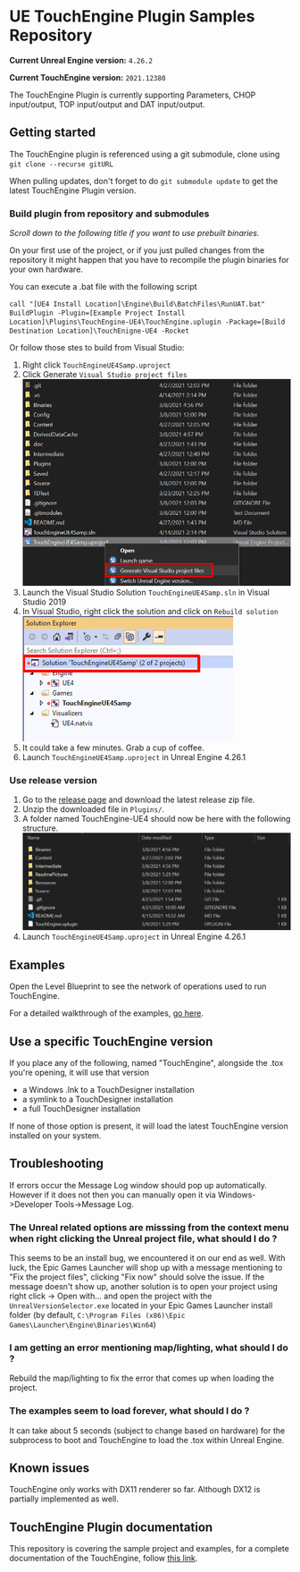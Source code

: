 # UE TouchEngine Plugin Samples Repository

**Current Unreal Engine version:** `4.26.2`

**Current TouchEngine version:** `2021.12380`

The TouchEngine Plugin is currently supporting Parameters, CHOP input/output, TOP input/output and DAT input/output.

## Getting started

The TouchEngine plugin is referenced using a git submodule, clone using `git clone --recurse gitURL`

When pulling updates, don't forget to do `git submodule update` to get the latest TouchEngine Plugin version.

### Build plugin from repository and submodules

*Scroll down to the following title if you want to use prebuilt binaries.*

On your first use of the project, or if you just pulled changes from the repository it might happen that you have to recompile the plugin binaries for your own hardware. 

You can execute a .bat file with the following script
```
call "[UE4 Install Location]\Engine\Build\BatchFiles\RunUAT.bat" BuildPlugin -Plugin=[Example Project Install Location]\Plugins\TouchEngine-UE4\TouchEngine.uplugin -Package=[Build Destination Location]\TouchEnigne-UE4 -Rocket
```

Or follow those stes to build from Visual Studio:

1. Right click `TouchEngineUE4Samp.uproject`
2. Click Generate `Visual Studio project files` ![Generate VS project files](ReadmePictures/ueSamples01.png?raw=true "Generate VS project files")
3. Launch the Visual Studio Solution `TouchEngineUE4Samp.sln` in Visual Studio 2019
4. In Visual Studio, right click the solution and click on `Rebuild solution` ![Rebuild solution](ReadmePictures/ueSamples02.png?raw=true "Rebuild solution")
5. It could take a few minutes. Grab a cup of coffee.
6. Launch `TouchEngineUE4Samp.uproject` in Unreal Engine 4.26.1

### Use release version

1. Go to the [release page](https://github.com/mbechard/TouchEngine-UE4/releases) and download the latest release zip file.
2. Unzip the downloaded file in `Plugins/`.
3. A folder named TouchEngine-UE4 should now be here with the following structure. ![Plugin folder structure](ReadmePictures/ueSamples03.png?raw=true "Plugin folder structure")
4. Launch `TouchEngineUE4Samp.uproject` in Unreal Engine 4.26.1

## Examples

Open the Level Blueprint to see the network of operations used to run TouchEngine.

For a detailed walkthrough of the examples, [go here](Content/README.md).

## Use a specific TouchEngine version

If you place any of the following, named "TouchEngine", alongside the .tox you're opening, it will use that version

- a Windows .lnk to a TouchDesigner installation
- a symlink to a TouchDesigner installation
- a full TouchDesigner installation

If none of those option is present, it will load the latest TouchEngine version installed on your system.

## Troubleshooting

If errors occur the Message Log window should pop up automatically. However if it does not then you can manually open it via Windows->Developer Tools->Message Log.

### The Unreal related options are misssing from the context menu when right clicking the Unreal project file, what should I do ?

This seems to be an install bug, we encountered it on our end as well. With luck, the Epic Games Launcher will shop up with a message mentioning to "Fix the project files", clicking "Fix now" should solve the issue. If the message doesn't show up, another solution is to open your project using right click -> Open with... and open the project with the `UnrealVersionSelector.exe` located in your Epic Games Launcher install folder (by default, `C:\Program Files (x86)\Epic Games\Launcher\Engine\Binaries\Win64`)

### I am getting an error mentioning map/lighting, what should I do ?

Rebuild the map/lighting to fix the error that comes up when loading the project.

### The examples seem to load forever, what should I do ?

It can take about 5 seconds (subject to change based on hardware) for the subprocess to boot and TouchEngine to load the .tox within Unreal Engine.

## Known issues

TouchEngine only works with DX11 renderer so far. Although DX12 is partially implemented as well.

## TouchEngine Plugin documentation

This repository is covering the sample project and examples, for a complete documentation of the TouchEngine, follow [this link](https://github.com/mbechard/TouchEngine-UE4/).
